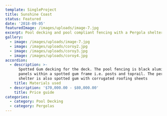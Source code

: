 ```yaml
---
template: SingleProject
title: Sunshine Coast
status: Featured
date: '2018-09-05'
featuredImage: /images/uploads/image-7.jpg
excerpt: Pool decking and pool compliant fencing with a Pergola shelter
gallery:
  - image: /images/uploads/image-7.jpg
  - image: /images/uploads/coroy2.jpg
  - image: /images/uploads/coroy3.jpg
  - image: /images/uploads/coroy4.jpg
accordion:
  - description: >-
      Spotted Gum decking for the deck. The pool fencing is black aluminium
      panels within a spotted gum frame i.e. posts and toprail. The pergola
      shelter is also spotted gum with corrugated roofing sheets
    title: Materials used
  - description: '$70,000.00 - $80,000.00'
    title: Price guide
categories:
  - category: Pool Decking
  - category: Pergolas
---
```


